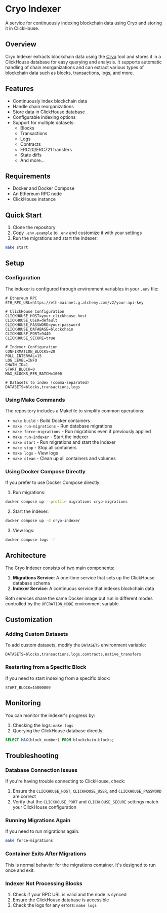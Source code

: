# Cryo Indexer

A service for continuously indexing blockchain data using Cryo and storing it in ClickHouse.

## Overview

Cryo Indexer extracts blockchain data using the [Cryo](https://github.com/paradigmxyz/cryo) tool and stores it in a ClickHouse database for easy querying and analysis. It supports automatic handling of chain reorganizations and can extract various types of blockchain data such as blocks, transactions, logs, and more.

## Features

- Continuously index blockchain data
- Handle chain reorganizations
- Store data in ClickHouse database
- Configurable indexing options
- Support for multiple datasets:
  - Blocks
  - Transactions
  - Logs
  - Contracts
  - ERC20/ERC721 transfers
  - State diffs
  - And more...

## Requirements

- Docker and Docker Compose
- An Ethereum RPC node
- ClickHouse instance

## Quick Start

1. Clone the repository
2. Copy `.env.example` to `.env` and customize it with your settings
3. Run the migrations and start the indexer:

```bash
make start
```

## Setup

### Configuration

The indexer is configured through environment variables in your `.env` file:

```
# Ethereum RPC
ETH_RPC_URL=https://eth-mainnet.g.alchemy.com/v2/your-api-key

# ClickHouse Configuration
CLICKHOUSE_HOST=your-clickhouse-host
CLICKHOUSE_USER=default
CLICKHOUSE_PASSWORD=your-password
CLICKHOUSE_DATABASE=blockchain
CLICKHOUSE_PORT=9440
CLICKHOUSE_SECURE=true

# Indexer Configuration
CONFIRMATION_BLOCKS=20
POLL_INTERVAL=15
LOG_LEVEL=INFO
CHAIN_ID=1
START_BLOCK=0
MAX_BLOCKS_PER_BATCH=1000

# Datasets to index (comma-separated)
DATASETS=blocks,transactions,logs
```

### Using Make Commands

The repository includes a Makefile to simplify common operations:

- `make build` - Build Docker containers
- `make run-migrations` - Run database migrations
- `make force-migrations` - Run migrations even if previously applied
- `make run-indexer` - Start the indexer
- `make start` - Run migrations and start the indexer
- `make stop` - Stop all containers
- `make logs` - View logs
- `make clean` - Clean up all containers and volumes

### Using Docker Compose Directly

If you prefer to use Docker Compose directly:

1. Run migrations:
```bash
docker compose up --profile migrations cryo-migrations
```

2. Start the indexer:
```bash
docker compose up -d cryo-indexer
```

3. View logs:
```bash
docker compose logs -f
```

## Architecture

The Cryo Indexer consists of two main components:

1. **Migrations Service**: A one-time service that sets up the ClickHouse database schema
2. **Indexer Service**: A continuous service that indexes blockchain data

Both services share the same Docker image but run in different modes controlled by the `OPERATION_MODE` environment variable.

## Customization

### Adding Custom Datasets

To add custom datasets, modify the `DATASETS` environment variable:

```env
DATASETS=blocks,transactions,logs,contracts,native_transfers
```

### Restarting from a Specific Block

If you need to start indexing from a specific block:

```env
START_BLOCK=15000000
```

## Monitoring

You can monitor the indexer's progress by:

1. Checking the logs: `make logs`
2. Querying the ClickHouse database directly:

```sql
SELECT MAX(block_number) FROM blockchain.blocks;
```

## Troubleshooting

### Database Connection Issues

If you're having trouble connecting to ClickHouse, check:

1. Ensure the `CLICKHOUSE_HOST`, `CLICKHOUSE_USER`, and `CLICKHOUSE_PASSWORD` are correct
2. Verify that the `CLICKHOUSE_PORT` and `CLICKHOUSE_SECURE` settings match your ClickHouse configuration

### Running Migrations Again

If you need to run migrations again:

```bash
make force-migrations
```

### Container Exits After Migrations

This is normal behavior for the migrations container. It's designed to run once and exit.

### Indexer Not Processing Blocks

1. Check if your RPC URL is valid and the node is synced
2. Ensure the ClickHouse database is accessible
3. Check the logs for any errors: `make logs`